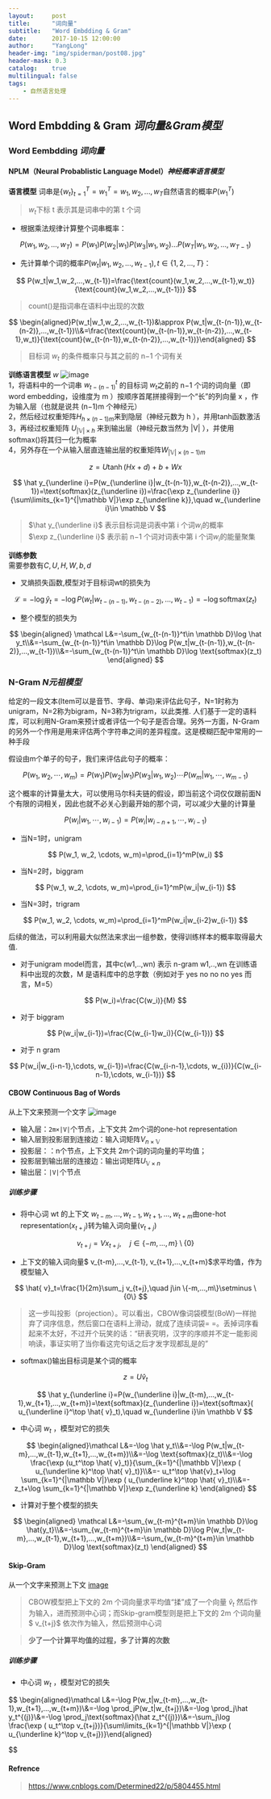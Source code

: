 ```yaml
---
layout:     post
title:      "词向量"
subtitle:   "Word Embdding & Gram"
date:       2017-10-15 12:00:00
author:     "YangLong"
header-img: "img/spiderman/post08.jpg"
header-mask: 0.3
catalog:    true 
multilingual: false  
tags:
    - 自然语言处理 
---
```

## Word Embdding & Gram  *词向量&Gram模型*
### Word Eembdding *词向量* 

#### NPLM（Neural  Probablistic Language Model）*神经概率语言模型*   
**语言模型** 词串是$\{w_t\}_{t=1}^T=w_1^T=w_1,w_2,...,w_T$自然语言的概率$P(w_1^T)$  
> $w_t$下标 t 表示其是词串中的第 t 个词   

- 根据乘法规律计算整个词串概率：

 $$
P(w_1,w_2,...,w_T)=P(w_1)P(w_2|w_1)P(w_3|w_1,w_2)...P(w_T|w_1,w_2,...,w_{T-1})
$$ 


- 先计算单个词的概率$P(w_t|w_1,w_2,...,w_{t-1}),t\in \{1,2,...,T\}$：

 $$
P(w_t|w_1,w_2,...,w_{t-1})=\frac{\text{count}(w_1,w_2,...,w_{t-1},w_t)}{\text{count}(w_1,w_2,...,w_{t-1})}
$$ 

> count()是指词串在语料中出现的次数


 $$
\begin{aligned}P(w_t|w_1,w_2,...,w_{t-1})&\approx P(w_t|w_{t-(n-1)},w_{t-(n-2)},...,w_{t-1})\\&=\frac{\text{count}(w_{t-(n-1)},w_{t-(n-2)},...,w_{t-1},w_t)}{\text{count}(w_{t-(n-1)},w_{t-(n-2)},...,w_{t-1})}\end{aligned}
$$ 

> 目标词 $w_t$ 的条件概率只与其之前的 n−1 个词有关

**训练语言模型** $w$ 
![image](https://images2015.cnblogs.com/blog/1008922/201608/1008922-20160830124130902-1884398291.png)  
1，将语料中的一个词串 $w_{t-(n-1)}^t$ 的目标词 $w_t$之前的 n−1 个词的词向量（即word embedding，设维度为 m ）按顺序首尾拼接得到一个“长”的列向量 x ，作为输入层（也就是说共 (n−1)m 个神经元）  
2，然后经过权重矩阵$H_{h\times (n-1)m}$来到隐层（神经元数为 h ），并用tanh函数激活  
3，再经过权重矩阵 $U_{|\mathbb V|\times h}$  来到输出层（神经元数当然为 |V| ），并使用softmax()将其归一化为概率  
4，另外存在一个从输入层直连输出层的权重矩阵$W_{|\mathbb V|\times (n-1)m}$

 $$
z=U\tanh (Hx+d)+b+Wx
$$ 


 $$
\hat y_{\underline i}=P(w_{\underline i}|w_{t-(n-1)},w_{t-(n-2)},...,w_{t-1})=\text{softmax}(z_{\underline i})=\frac{\exp z_{\underline i}}{\sum\limits_{k=1}^{|\mathbb V|}\exp z_{\underline k}},\quad w_{\underline i}\in \mathbb V
$$ 
 
> $\hat y_{\underline i}$ 表示目标词是词表中第 i 个词$w_i$的概率  
> $\exp z_{\underline i}$ 表示前 n−1 个词对词表中第 i 个词$w_i$的能量聚集  


**训练参数**  
需要参数有$C,U,H,W,b,d$  
- 叉熵损失函数,模型对于目标词wt的损失为

 $$
\mathcal L =-\log \hat y_t=-\log P(w_t|w_{t-(n-1)},w_{t-(n-2)},...,w_{t-1})=-\log \text{softmax}(z_t)
$$ 

- 整个模型的损失为

 $$
\begin{aligned} \mathcal L&=-\sum_{w_{t-(n-1)}^t\in \mathbb D}\log \hat y_t\\&=-\sum_{w_{t-(n-1)}^t\in \mathbb D}\log P(w_t|w_{t-(n-1)},w_{t-(n-2)},...,w_{t-1})\\&=-\sum_{w_{t-(n-1)}^t\in \mathbb D}\log \text{softmax}(z_t)  \end{aligned}
$$ 


### N-Gram *N元祖模型*
给定的一段文本(Item可以是音节、字母、单词)来评估此句子，N=1时称为unigram，N=2称为bigram，N=3称为trigram，以此类推.
人们基于一定的语料库，可以利用N-Gram来预计或者评估一个句子是否合理。另外一方面，N-Gram的另外一个作用是用来评估两个字符串之间的差异程度。这是模糊匹配中常用的一种手段

假设由m个单子的句子，我们来评估此句子的概率：

 $$
P(w_1, w_2, \cdots, w_m)=P(w_1)P(w_2|w_1)P(w_3|w_1,w_2)\cdots P(w_m|w_1,\cdots ,w_{m-1})
$$ 

这个概率的计算量太大，可以使用马尔科夫链的假设，即当前这个词仅仅跟前面N个有限的词相关，因此也就不必关心到最开始的那个词，可以减少大量的计算量

 $$
P(w_i| w_1, \cdots, w_{i-1})=P(w_i|w_{i-n+1},\cdots ,w_{i-1})
$$ 

- 当N=1时，unigram 

 $$
P(w_1, w_2, \cdots, w_m)=\prod_{i=1}^mP(w_i)
$$ 

- 当N=2时，biggram

 $$
P(w_1, w_2, \cdots, w_m)=\prod_{i=1}^mP(w_i|w_{i-1})
$$ 

- 当N=3时，trigram

 $$
P(w_1, w_2, \cdots, w_m)=\prod_{i=1}^mP(w_i|w_{i-2}w_{i-1})
$$ 

后续的做法，可以利用最大似然法来求出一组参数，使得训练样本的概率取得最大值.
- 对于unigram model而言，其中c(w1,..,wn) 表示 n-gram w1,..,wn 在训练语料中出现的次数，M 是语料库中的总字数（例如对于 yes no no no yes 而言，M=5） 

 $$
P(w_i)=\frac{C(w_i)}{M}
$$ 


- 对于 biggram

 $$
P(w_i|w_{i-1})=\frac{C(w_{i-1}w_i)}{C(w_{i-1})}
$$ 

- 对于 n gram

 $$
P(w_i|w_{i-n-1},\cdots, w_{i-1})=\frac{C(w_{i-n-1},\cdots, w_{i})}{C(w_{i-n-1},\cdots, w_{i-1})}
$$ 

#### CBOW Continuous Bag of Words 
从上下文来预测一个文字 
![image](https://images2015.cnblogs.com/blog/1008922/201608/1008922-20160830124440402-325932526.png)  
- 输入层：`2m×|V|`个节点，上下文共 2m个词的one-hot representation
- 输入层到投影层到连接边：输入词矩阵$V_{n\times \mathbb V }$
- 投影层：：n个节点，上下文共 2m个词的词向量的平均值；
- 投影层到输出层的连接边：输出词矩阵$U_{\mathbb V\times n}$
- 输出层：`|V|`个节点

##### 训练步骤

 - 将中心词 wt 的上下文 $w_{t-m},...,w_{t-1},w_{t+1},...,w_{t+m}$由one-hot representation($x_{t+j}$)转为输入词向量($v_{t+j}$)  
 
 $$
 v_{t+j}=V x_{t+j},\quad j\in \{-m,...,m\}\setminus \{0\}
 $$ 

 
 - 上下文的输入词向量$ v_{t-m},...,v_{t-1}, v_{t+1},...,v_{t+m}$求平均值，作为模型输入
 
 $$
 \hat{  v}_t=\frac{1}{2m}\sum_j  v_{t+j},\quad j\in \{-m,...,m\}\setminus \{0\}
 $$ 

 > 这一步叫投影（projection）。可以看出，CBOW像词袋模型(BoW)一样抛弃了词序信息，然后窗口在语料上滑动，就成了连续词袋= =。丢掉词序看起来不太好，不过开个玩笑的话：“研表究明，汉字的序顺并不定一能影阅响读，事证实明了当你看这完句话之后才发字现都乱是的”  
 
 - softmax()输出目标词是某个词的概率
 
 $$
  z=U\hat{  v}_t
 $$ 

 
 $$
 \hat y_{\underline i}=P(w_{\underline i}|w_{t-m},...,w_{t-1},w_{t+1},...,w_{t+m})=\text{softmax}(z_{\underline i})=\text{softmax}(  u_{\underline i}^\top \hat{  v}_t),\quad w_{\underline i}\in \mathbb V
 $$ 

 - 中心词 $w_t$ ，模型对它的损失
 
 $$
 \begin{aligned}\mathcal L&=-\log \hat y_t\\&=-\log P(w_t|w_{t-m},...,w_{t-1},w_{t+1},...,w_{t+m})\\&=-\log \text{softmax}(z_t)\\&=-\log \frac{\exp (u_t^\top \hat{ v}_t)}{\sum_{k=1}^{|\mathbb V|}\exp ( u_{\underline k}^\top \hat{ v}_t)}\\&=- u_t^\top \hat{v}_t+\log \sum_{k=1}^{|\mathbb V|}\exp ( u_{\underline k}^\top \hat{ v}_t)\\&=-z_t+\log \sum_{k=1}^{|\mathbb V|}\exp z_{\underline k} \end{aligned}
 $$ 

 
 - 计算对于整个模型的损失
 
 $$
 \begin{aligned} \mathcal L&=-\sum_{w_{t-m}^{t+m}\in \mathbb D}\log \hat{y_t}\\&=-\sum_{w_{t-m}^{t+m}\in \mathbb D}\log P(w_t|w_{t-m},...,w_{t-1},w_{t+1},...,w_{t+m})\\&=-\sum_{w_{t-m}^{t+m}\in \mathbb D}\log \text{softmax}(z_t) \end{aligned}
 $$ 

#### Skip-Gram 
从一个文字来预测上下文 
[image](https://images201609.cnblogs.com/blog/1008922/201609/1008922-20160903170047280-734711101.png)  

> CBOW模型把上下文的 2m 个词向量求平均值“揉”成了一个向量 $\hat{ v}_t$ 然后作为输入，进而预测中心词；而Skip-gram模型则是把上下文的 2m 个词向量$ v_{t+j}$ 依次作为输入，然后预测中心词

>**少了一个计算平均值的过程，多了计算的次数** 
##### 训练步骤  
 - 中心词 $w_t$ ，模型对它的损失

 $$
\begin{aligned}\mathcal L&=-\log P(w_t|w_{t-m},...,w_{t-1},w_{t+1},...,w_{t+m})\\&=-\log \prod_jP(w_t|w_{t+j})\\&=-\log \prod_j\hat y_t^{(j)}\\&=-\log \prod_j\text{softmax}(\hat z_t^{(j)})\\&=-\sum_j\log \frac{\exp ( u_t^\top  v_{t+j})}{\sum\limits_{k=1}^{|\mathbb V|}\exp ( u_{\underline k}^\top   v_{t+j})}\end{aligned}

$$ 

#### Refrence
> https://www.cnblogs.com/Determined22/p/5804455.html

